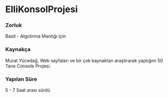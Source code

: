 # ElliKonsolProjesi

### Zorluk
Basit - Algotirma Mantığı için

### Kaynakça
Murat Yücedağ, Web sayfaları ve bir çok kaynaktan araştırarak yaptığım 50 Tane Console Projesi.

### Yapılan Süre
5 - 7 Saat arası sürdü 

